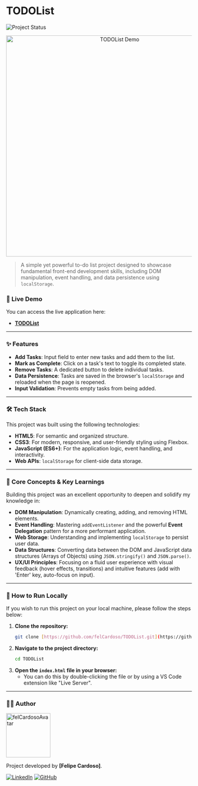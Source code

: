 # TODOList

![Project Status](https://img.shields.io/badge/Status-Completed-brightgreen)

<p align="center">
  <img src="https://media2.giphy.com/media/v1.Y2lkPTc5MGI3NjExd2JmcTRoazFsejd5czR2OWFnMG56M3g0cWp2NHlmd29yamxjOWVvdCZlcD12MV9pbnRlcm5hbF9naWZfYnlfaWQmY3Q9Zw/hEyKCdtJKe7WtqFzue/giphy.gif" alt="TODOList Demo" width="600px">
</p>

> A simple yet powerful to-do list project designed to showcase fundamental front-end development skills, including DOM manipulation, event handling, and data persistence using `localStorage`.

### 🚀 Live Demo

You can access the live application here:

- **[TODOList](https://felCardoso.github.io/TODOList/)**

---

### ✨ Features

- **Add Tasks**: Input field to enter new tasks and add them to the list.
- **Mark as Complete**: Click on a task's text to toggle its completed state.
- **Remove Tasks**: A dedicated button to delete individual tasks.
- **Data Persistence**: Tasks are saved in the browser's `localStorage` and reloaded when the page is reopened.
- **Input Validation**: Prevents empty tasks from being added.

---

### 🛠️ Tech Stack

This project was built using the following technologies:

- **HTML5**: For semantic and organized structure.
- **CSS3**: For modern, responsive, and user-friendly styling using Flexbox.
- **JavaScript (ES6+)**: For the application logic, event handling, and interactivity.
- **Web APIs**: `localStorage` for client-side data storage.

---

### 🎯 Core Concepts & Key Learnings

Building this project was an excellent opportunity to deepen and solidify my knowledge in:

- **DOM Manipulation**: Dynamically creating, adding, and removing HTML elements.
- **Event Handling**: Mastering `addEventListener` and the powerful **Event Delegation** pattern for a more performant application.
- **Web Storage**: Understanding and implementing `localStorage` to persist user data.
- **Data Structures**: Converting data between the DOM and JavaScript data structures (Arrays of Objects) using `JSON.stringify()` and `JSON.parse()`.
- **UX/UI Principles**: Focusing on a fluid user experience with visual feedback (hover effects, transitions) and intuitive features (add with 'Enter' key, auto-focus on input).

---

### 📂 How to Run Locally

If you wish to run this project on your local machine, please follow the steps below:

1. **Clone the repository:**
   ```bash
   git clone [https://github.com/felCardoso/TODOList.git](https://github.com/felCardoso/TODOList.git)
   ```
2. **Navigate to the project directory:**
   ```bash
   cd TODOList
   ```
3. **Open the `index.html` file in your browser:**
   - You can do this by double-clicking the file or by using a VS Code extension like "Live Server".

---

### 👨‍💻 Author

<img src="https://avatars.githubusercontent.com/felCardoso?s=120" width="120px;" alt="felCardosoAvatar"/>

Project developed by **[Felipe Cardoso]**.

[![LinkedIn](https://img.shields.io/badge/LinkedIn-0A66C2?style=for-the-badge&logo=linkedin&logoColor=white)](https://www.linkedin.com/in/felip-cardoso/)
[![GitHub](https://img.shields.io/badge/GitHub-181717?style=for-the-badge&logo=github&logoColor=white)](https://github.com/felCardoso)
